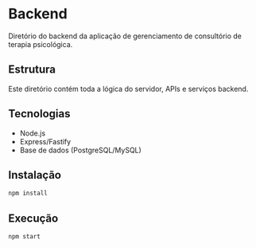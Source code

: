 # Backend

Diretório do backend da aplicação de gerenciamento de consultório de terapia psicológica.

## Estrutura

Este diretório contém toda a lógica do servidor, APIs e serviços backend.

## Tecnologias

- Node.js
- Express/Fastify
- Base de dados (PostgreSQL/MySQL)

## Instalação

```bash
npm install
```

## Execução

```bash
npm start
```
